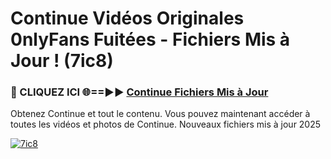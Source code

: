 # Continue Vidéos Originales 0nlyFans Fuitées - Fichiers Mis à Jour ! (7ic8)

<h3>🔴 CLIQUEZ ICI 🌐==►► <a href="https://tinyurl.com/2pmr4ezf" rel="nofollow">Continue Fichiers Mis à Jour</a></h3>

Obtenez Continue et tout le contenu. Vous pouvez maintenant accéder à toutes les vidéos et photos de Continue. Nouveaux fichiers mis à jour 2025

[![7ic8](https://i.imgur.com/6SNvagu.gif)](https://tinyurl.com/2pmr4ezf)
